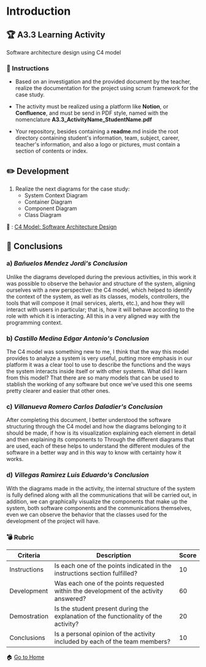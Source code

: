 # Introduction

## :trophy: A3.3 Learning Activity
Software architecture design using C4 model

### :blue_book: Instructions

* Based on an investigation and the provided document by the teacher, realize the documentation for the project using scrum framework for the case study.

* The activity must be realized using a platform like **Notion**, or **Confluence**, and must be send in PDF style, named with the nomenclature **A3.3_ActivityName_StudentName.pdf**

* Your repository, besides containing a **readme**.md inside the root directory containing student's information, team, subject, career, teacher's information, and also a logo or pictures, must contain a section of contents or index.

## :pencil2: Development

1. Realize the next diagrams for the case study:
    - System Context Diagram
    - Container Diagram
    - Component Diagram
    - Class Diagram

:link: : [C4 Model: Software Architecture Design](https://github.com/edgarcastillo17/avscastillo/blob/main/pdf/A3.3_Architecture_usingC4Model.pdf "C4 Model: Software Architecture Design")

## :paperclip: Conclusions

### a) *Bañuelos Mendez Jordi's Conclusion*

Unlike the diagrams developed during the previous activities, in this work it was possible to observe the behavior and structure of the system, aligning ourselves with a new perspective: the C4 model, which helped to identify the context of the system, as well as its classes, models, controllers, the tools that will compose it (mail services, alerts, etc.), and how they will interact with users in particular; that is, how it will behave according to the role with which it is interacting. All this in a very aligned way with the programming context.

### b) *Castillo Medina Edgar Antonio's Conclusion*

The C4 model was something new to me, I think that the way this model provides to analyze a system is very useful, putting more emphasis in our platform it was a clear tool to use to describe the functions and the ways the system interacts inside itself or with other systems. What did I learn from this model? That there are so many models that can be used to stablish the working of any software but once we've used this one seems pretty clearer and easier that other ones.

### c) *Villanueva Romero Carlos Daladier's Conclusion*

After completing this document, I better understood the software structuring through the C4 model and how the diagrams belonging to it should be made, if how is its visualization explaining each element in detail and then explaining its components to Through the different diagrams that are used, each of these helps to understand the different modules of the software in a better way and in this way to know with certainty how it works.

### d) *Villegas Ramirez Luis Eduardo's Conclusion*

With the diagrams made in the activity, the internal structure of the system is fully defined along with all the communications that will be carried out, in addition, we can graphically visualize the components that make up the system, both software components and the communications themselves, even we can observe the behavior that the classes used for the development of the project will have.

### :bomb: Rubric

| Criteria | Description | Score |
| ------------- | -------------------------------------------------------------------------------------------- | ------- |
| Instructions | Is each one of the points indicated in the instructions section fulfilled? | 10 |
| Development | Was each one of the points requested within the development of the activity answered? | 60 |
| Demostration | Is the student present during the explanation of the functionality of the activity? | 20 |
| Conclusions | Is a personal opinion of the activity included by each of the team members? | 10 |

:house: [Go to Home](https://github.com/EduardoVillegas17/AASVILLEGAS "Github")